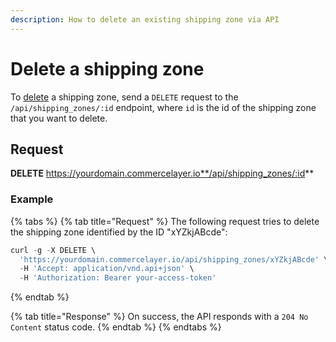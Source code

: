 ```yaml
---
description: How to delete an existing shipping zone via API
---
```


# Delete a shipping zone

To <a href="https://docs.commercelayer.io/developers/deleting-resources" target="_blank">delete</a> a shipping zone, send a `DELETE` request to the `/api/shipping_zones/:id` endpoint, where `id` is the id of the shipping zone that you want to delete.

## Request

**DELETE** https://yourdomain.commercelayer.io**/api/shipping_zones/:id**

### Example

{% tabs %}
{% tab title="Request" %}
The following request tries to delete the shipping zone identified by the ID "xYZkjABcde":

```javascript
curl -g -X DELETE \
  'https://yourdomain.commercelayer.io/api/shipping_zones/xYZkjABcde' \
  -H 'Accept: application/vnd.api+json' \
  -H 'Authorization: Bearer your-access-token'
```
{% endtab %}

{% tab title="Response" %}
On success, the API responds with a `204 No Content` status code.
{% endtab %}
{% endtabs %}

